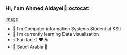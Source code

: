 ### Hi, I'am Ahmed Aldayel👋:octocat:
[image](https://github.com/saadeghi/saadeghi/blob/master/dino.gif)

- 🔭 I’m Computer information Systems Student at KSU 
- 🌱 I’m currently learning Data visualization
- ⚡ Fun fact: I :heart: :coffee: 
- :round_pushpin: Saudi Arabia :green_heart:
